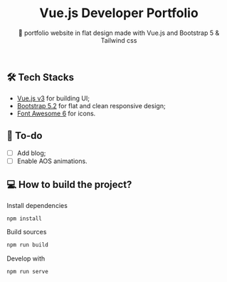 <h1 align="center">Vue.js Developer Portfolio</h1>


<p align="center">
🚀 <a href="https://github.com/prathyushapramod98"></a> portfolio website in flat design made with Vue.js and Bootstrap 5 & Tailwind css
</p></br>


## 🛠 Tech Stacks
- [Vue.js v3](https://github.com/vuejs/core) for building UI;
- [Bootstrap 5.2](https://github.com/twbs/bootstrap) for flat and clean responsive design;
- [Font Awesome 6](https://github.com/FortAwesome/Font-Awesome) for icons.

## 🚀 To-do
- [ ] Add blog;
- [ ] Enable AOS animations.

<!-- ## ©️ Reference
- Project filters & routing taken from [Nangialai Stoman's tailwindcss portfolio template](https://github.com/realstoman/vuejs-tailwindcss-portfolio) -->

## 💻 How to build the project?
Install dependencies
```Bash
npm install
```

Build sources
```Bash
npm run build
```

Develop with
```Bash
npm run serve
```


